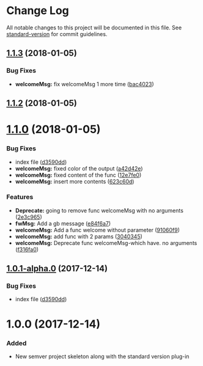 # Change Log

All notable changes to this project will be documented in this file. See [standard-version](https://github.com/conventional-changelog/standard-version) for commit guidelines.

<a name="1.1.3"></a>
## [1.1.3](https://github.com/AAMLLe/SecondSemVer/compare/v1.1.2...v1.1.3) (2018-01-05)


### Bug Fixes

* **welcomeMsg:** fix welcomeMsg 1 more time ([bac4023](https://github.com/AAMLLe/SecondSemVer/commit/bac4023))



<a name="1.1.2"></a>
## [1.1.2](https://github.com/AAMLLe/SecondSemVer/compare/v1.1.1...v1.1.2) (2018-01-05)



<a name="1.1.0"></a>
# [1.1.0](https://github.com/AAMLLe/SecondSemVer/compare/v1.0.0...v1.1.0) (2018-01-05)


### Bug Fixes

* index file ([d3590dd](https://github.com/AAMLLe/SecondSemVer/commit/d3590dd))
* **welcomeMsg:** fixed color of the output ([a42d42e](https://github.com/AAMLLe/SecondSemVer/commit/a42d42e))
* **welcomeMsg:** fixed content of the func ([12e7fe0](https://github.com/AAMLLe/SecondSemVer/commit/12e7fe0))
* **welcomeMsg:** insert more contents ([623c60d](https://github.com/AAMLLe/SecondSemVer/commit/623c60d))


### Features

* **Deprecate:** going to remove func welcomeMsg with no arguments ([2e3c965](https://github.com/AAMLLe/SecondSemVer/commit/2e3c965))
* **fwMsg:** Add a gb message ([e84f6a7](https://github.com/AAMLLe/SecondSemVer/commit/e84f6a7))
* **welcomeMsg:** Add a func welcome without parameter ([91060f9](https://github.com/AAMLLe/SecondSemVer/commit/91060f9))
* **welcomeMsg:** add func with 2 params ([3040345](https://github.com/AAMLLe/SecondSemVer/commit/3040345))
* **welcomeMsg:** Deprecate func welcomeMsg-which have. no arguments ([f316fa0](https://github.com/AAMLLe/SecondSemVer/commit/f316fa0))



<a name="1.0.1-alpha.0"></a>
## [1.0.1-alpha.0](https://github.com/AAMLLe/SecondSemVer/compare/v1.0.0...v1.0.1-alpha.0) (2017-12-14)


### Bug Fixes

* index file ([d3590dd](https://github.com/AAMLLe/SecondSemVer/commit/d3590dd))



<a name="1.0.0"></a>
# 1.0.0 (2017-12-14)

### Added
- New semver project skeleton along with the standard version plug-in
